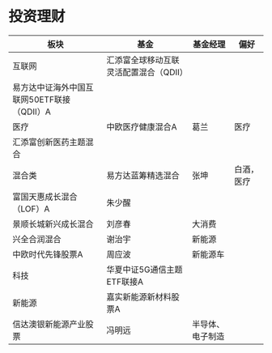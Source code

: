 # 投资理财



| 板块                                       | 基金                                   | 基金经理         | 偏好       |
| ------------------------------------------ | -------------------------------------- | ---------------- | ---------- |
| 互联网                                     | 汇添富全球移动互联灵活配置混合（QDII） |                  |            |
| 易方达中证海外中国互联网50ETF联接（QDII）A |                                        |                  |            |
| 医疗                                       | 中欧医疗健康混合A                      | 葛兰             | 医疗       |
| 汇添富创新医药主题混合                     |                                        |                  |            |
| 混合类                                     | 易方达蓝筹精选混合                     | 张坤             | 白酒，医疗 |
| 富国天惠成长混合（LOF）A                   | 朱少醒                                 |                  |            |
| 景顺长城新兴成长混合                       | 刘彦春                                 | 大消费           |            |
| 兴全合润混合                               | 谢治宇                                 | 新能源           |            |
| 中欧时代先锋股票A                          | 周应波                                 | 新能源车         |            |
| 科技                                       | 华夏中证5G通信主题ETF联接A             |                  |            |
| 新能源                                     | 嘉实新能源新材料股票A                  |                  |            |
| 信达澳银新能源产业股票                     | 冯明远                                 | 半导体、电子制造 |            |